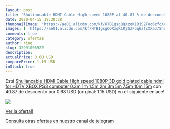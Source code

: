 ```yaml
---
layout: post
title: 'Shuliancable HDMI Cable High speed 1080P al 40.87 % de descuento'
date: 2020-04-15 19:30:28
thumbnailImage: 'https://ae01.alicdn.com/kf/HTB1gsgQQXzqK1RjSZFoq6zfcXXaJ/Shuliancable-HDMI-Cable-High-speed-1080P-3D-gold-plated-cable-hdmi-for-HDTV-XBOX-PS3-computer.jpg_350x350._SL200_.jpg'
images: [ 'https://ae01.alicdn.com/kf/HTB1gsgQQXzqK1RjSZFoq6zfcXXaJ/Shuliancable-HDMI-Cable-High-speed-1080P-3D-gold-plated-cable-hdmi-for-HDTV-XBOX-PS3-computer.jpg_350x350._SL200_.jpg' ]
comments: true
category: ofertas
author: ring
slug: 32991006922
description:
actualPrice: 0.68 USD
comparePrice: 1.15 USD
inStock: true
---
```


Está [Shuliancable HDMI Cable High speed 1080P 3D gold plated cable hdmi for HDTV XBOX PS3 computer 0.3m 1m 1.5m 2m 3m 5m 7.5m 10m 15m](https://www.amazon.com/dp/32991006922/?tag=redken08-20) con 40.87 de descuento por 0.68 USD (original: 1.15 USD) en el siguiente enlace!

[![](https://ae01.alicdn.com/kf/HTB1gsgQQXzqK1RjSZFoq6zfcXXaJ/Shuliancable-HDMI-Cable-High-speed-1080P-3D-gold-plated-cable-hdmi-for-HDTV-XBOX-PS3-computer.jpg_350x350._SL200_.jpg)](https://www.amazon.com/dp/32991006922/?tag=redken08-20)

[Ver la oferta!!](https://www.amazon.com/dp/32991006922/?tag=redken08-20)

[Consulta otras ofertas en nuestro canal de telegram](https://t.me/s/ofertas25)
